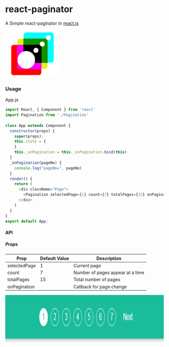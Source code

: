 # react-paginator
A Simple react-paginator in [react.js](https://reactjs.org/)

<img src="logo.png" height="150px">

### Usage

App.js
```javascript
import React, { Component } from 'react'
import Pagination from './Pagination'

class App extends Component {
  constructor(props) {
    super(props);
    this.state = {
    }
    this._onPagination = this._onPagination.bind(this)
  }
  _onPagination(pageNo) {
    console.log("pageNo=", pageNo)
  }
  render() {
    return (
      <div className="Page">
        <Pagination selectedPage={1} count={7} totalPages={15} onPagination={this._onPagination} />
      </div>
    )
  }
}
export default App;
```

#### API

##### Props
<table>
  <thead>
    <tr><th>Prop</th><th>Default Value</th><th>Description</th></tr>
  </thead>
  <tbody>
    <tr><td>selectedPage</td><td>1</td><td>Current page</td></tr>
    <tr><td>count</td><td>7</td><td>Number of pages appear at a time</td></tr>
    <tr><td>totalPages</td><td>15</td><td>Total number of pages</td></tr>
    <tr><td>onPagination</td><td></td><td>Callback for page change</td></tr>
  </tbody>
</table>

<img src="paginator.gif" height="150px">